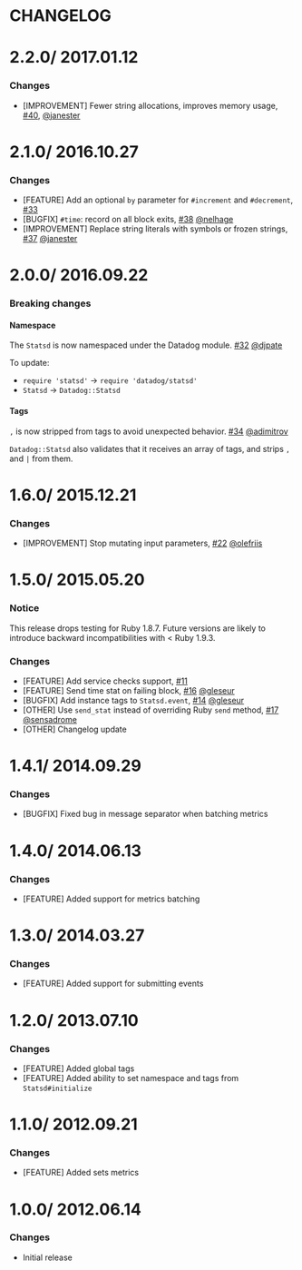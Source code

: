 # CHANGELOG

2.2.0/ 2017.01.12
==================

### Changes

* [IMPROVEMENT] Fewer string allocations, improves memory usage, [#40][], [@janester][]

2.1.0/ 2016.10.27
=================

### Changes

* [FEATURE] Add an optional `by` parameter for `#increment` and `#decrement`, [#33][]
* [BUGFIX] `#time`: record on all block exits, [#38][] [@nelhage][]
* [IMPROVEMENT] Replace string literals with symbols or frozen strings, [#37][] [@janester][]

2.0.0/ 2016.09.22
=================

### Breaking changes
#### Namespace

The `Statsd` is now namespaced under the Datadog module. [#32][] [@djpate][]

To update:
- `require 'statsd'` -> `require 'datadog/statsd'`
- `Statsd` -> `Datadog::Statsd`

#### Tags

`,` is now stripped from tags to avoid unexpected behavior. [#34][] [@adimitrov][]

`Datadog::Statsd` also validates that it receives an array of tags, and strips `,` and `|` from them.

1.6.0/ 2015.12.21
==================

### Changes

* [IMPROVEMENT] Stop mutating input parameters, [#22][] [@olefriis][]

1.5.0/ 2015.05.20
==================

### Notice

This release drops testing for Ruby 1.8.7.
Future versions are likely to introduce backward incompatibilities with < Ruby 1.9.3.

### Changes

* [FEATURE] Add service checks support, [#11][]
* [FEATURE] Send time stat on failing block, [#16][] [@gleseur][]
* [BUGFIX] Add instance tags to `Statsd.event`, [#14][] [@gleseur][]
* [OTHER] Use `send_stat` instead of overriding Ruby `send` method, [#17][] [@sensadrome][]
* [OTHER] Changelog update

1.4.1/ 2014.09.29
==================

### Changes

* [BUGFIX] Fixed bug in message separator when batching metrics

1.4.0/ 2014.06.13
==================

### Changes

* [FEATURE] Added support for metrics batching

1.3.0/ 2014.03.27
==================

### Changes

* [FEATURE] Added support for submitting events

1.2.0/ 2013.07.10
==================

### Changes

* [FEATURE] Added global tags
* [FEATURE] Added ability to set namespace and tags from `Statsd#initialize`

1.1.0/ 2012.09.21
==================

### Changes

* [FEATURE] Added sets metrics

1.0.0/ 2012.06.14
==================

### Changes

* Initial release


<!--- The following link definition list is generated by PimpMyChangelog --->
[#11]: https://github.com/DataDog/dogstatsd-ruby/issues/11
[#14]: https://github.com/DataDog/dogstatsd-ruby/issues/14
[#16]: https://github.com/DataDog/dogstatsd-ruby/issues/16
[#17]: https://github.com/DataDog/dogstatsd-ruby/issues/17
[#22]: https://github.com/DataDog/dogstatsd-ruby/issues/22
[#32]: https://github.com/DataDog/dogstatsd-ruby/issues/32
[#33]: https://github.com/DataDog/dogstatsd-ruby/issues/33
[#34]: https://github.com/DataDog/dogstatsd-ruby/issues/34
[#37]: https://github.com/DataDog/dogstatsd-ruby/issues/37
[#38]: https://github.com/DataDog/dogstatsd-ruby/issues/38
[#40]: https://github.com/DataDog/dogstatsd-ruby/issues/40
[@adimitrov]: https://github.com/adimitrov
[@djpate]: https://github.com/djpate
[@gleseur]: https://github.com/gleseur
[@janester]: https://github.com/janester
[@nelhage]: https://github.com/nelhage
[@olefriis]: https://github.com/olefriis
[@sensadrome]: https://github.com/sensadrome

